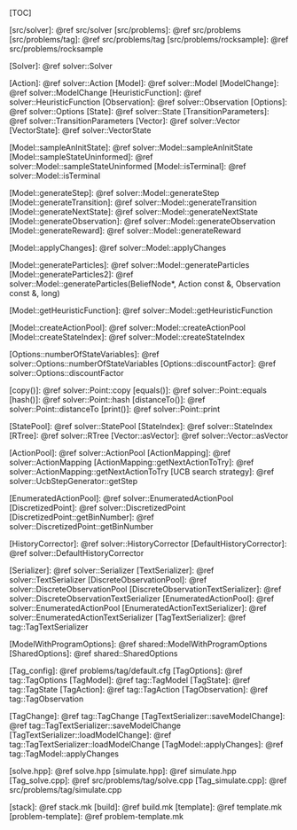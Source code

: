 [TOC]

[src/solver]: @ref src/solver
[src/problems]: @ref src/problems
[src/problems/tag]: @ref src/problems/tag
[src/problems/rocksample]: @ref src/problems/rocksample

[Solver]: @ref solver::Solver

[Action]: @ref solver::Action
[Model]: @ref solver::Model
[ModelChange]: @ref solver::ModelChange
[HeuristicFunction]: @ref solver::HeuristicFunction
[Observation]: @ref solver::Observation
[Options]: @ref solver::Options
[State]: @ref solver::State
[TransitionParameters]: @ref solver::TransitionParameters
[Vector]: @ref solver::Vector
[VectorState]: @ref solver::VectorState


[Model::sampleAnInitState]: @ref solver::Model::sampleAnInitState
[Model::sampleStateUninformed]: @ref solver::Model::sampleStateUninformed
[Model::isTerminal]: @ref solver::Model::isTerminal

[Model::generateStep]: @ref solver::Model::generateStep
[Model::generateTransition]: @ref solver::Model::generateTransition
[Model::generateNextState]: @ref solver::Model::generateNextState
[Model::generateObservation]: @ref solver::Model::generateObservation
[Model::generateReward]: @ref solver::Model::generateReward

[Model::applyChanges]: @ref solver::Model::applyChanges

[Model::generateParticles]: @ref solver::Model::generateParticles
[Model::generateParticles2]: @ref solver::Model::generateParticles(BeliefNode*, Action const &, Observation const &, long)

[Model::getHeuristicFunction]: @ref solver::Model::getHeuristicFunction

[Model::createActionPool]: @ref solver::Model::createActionPool
[Model::createStateIndex]: @ref solver::Model::createStateIndex

[Options::numberOfStateVariables]: @ref solver::Options::numberOfStateVariables
[Options::discountFactor]: @ref solver::Options::discountFactor


[copy()]: @ref solver::Point::copy
[equals()]: @ref solver::Point::equals
[hash()]: @ref solver::Point::hash
[distanceTo()]: @ref solver::Point::distanceTo
[print()]: @ref solver::Point::print


[StatePool]: @ref solver::StatePool
[StateIndex]: @ref solver::StateIndex
[RTree]: @ref solver::RTree
[Vector::asVector]: @ref solver::Vector::asVector

[ActionPool]: @ref solver::ActionPool
[ActionMapping]: @ref solver::ActionMapping
[ActionMapping::getNextActionToTry]: @ref solver::ActionMapping::getNextActionToTry
[UCB search strategy]: @ref solver::UcbStepGenerator::getStep

[EnumeratedActionPool]: @ref solver::EnumeratedActionPool
[DiscretizedPoint]: @ref solver::DiscretizedPoint
[DiscretizedPoint::getBinNumber]: @ref solver::DiscretizedPoint::getBinNumber

[HistoryCorrector]: @ref solver::HistoryCorrector
[DefaultHistoryCorrector]: @ref solver::DefaultHistoryCorrector

[Serializer]: @ref solver::Serializer
[TextSerializer]: @ref solver::TextSerializer
[DiscreteObservationPool]: @ref solver::DiscreteObservationPool
[DiscreteObservationTextSerializer]: @ref solver::DiscreteObservationTextSerializer
[EnumeratedActionPool]: @ref solver::EnumeratedActionPool
[EnumeratedActionTextSerializer]: @ref solver::EnumeratedActionTextSerializer
[TagTextSerializer]: @ref tag::TagTextSerializer


[ModelWithProgramOptions]: @ref shared::ModelWithProgramOptions
[SharedOptions]: @ref shared::SharedOptions


[Tag_config]: @ref problems/tag/default.cfg
[TagOptions]: @ref tag::TagOptions
[TagModel]: @ref tag::TagModel
[TagState]: @ref tag::TagState
[TagAction]: @ref tag::TagAction
[TagObservation]: @ref tag::TagObservation

[TagChange]: @ref tag::TagChange
[TagTextSerializer::saveModelChange]: @ref tag::TagTextSerializer::saveModelChange
[TagTextSerializer::loadModelChange]: @ref tag::TagTextSerializer::loadModelChange
[TagModel::applyChanges]: @ref tag::TagModel::applyChanges

[solve.hpp]: @ref solve.hpp
[simulate.hpp]: @ref simulate.hpp
[Tag_solve.cpp]: @ref src/problems/tag/solve.cpp
[Tag_simulate.cpp]: @ref src/problems/tag/simulate.cpp


[Makefile]: ../Makefile
[.make/README.md]: docs/generated/Build_System.md


[stack]: @ref stack.mk
[build]: @ref build.mk
[template]: @ref template.mk
[problem-template]: @ref problem-template.mk

[Makefile]: ../Makefile
[Makefile_src]: ../src/Makefile
[Makefile_solver]: ../src/solver/Makefile

